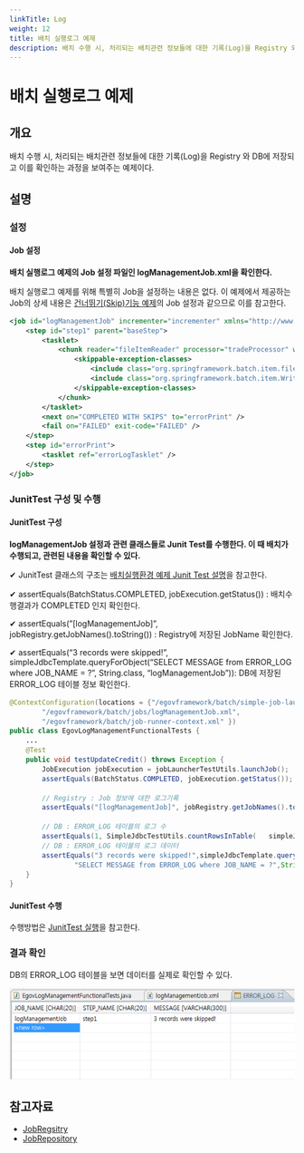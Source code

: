 ```yaml
---
linkTitle: Log
weight: 12
title: 배치 실행로그 예제
description: 배치 수행 시, 처리되는 배치관련 정보들에 대한 기록(Log)을 Registry 와 DB에 저장되고 이를 확인하는 과정을 보여주는 예제이다.
---
```

# 배치 실행로그 예제

## 개요
배치 수행 시, 처리되는 배치관련 정보들에 대한 기록(Log)을 Registry 와 DB에 저장되고 이를 확인하는 과정을 보여주는 예제이다.

## 설명
### 설정
#### Job 설정
<b>배치 실행로그 예제의 Job 설정 파일인 logManagementJob.xml을 확인한다.</b>

배치 실행로그 예제를 위해 특별히 Job을 설정하는 내용은 없다. 이 예제에서 제공하는 Job의 상세 내용은 [건너뛰기(Skip)기능 예제](./batch-example-skip_mgmt.md)의 Job 설정과 같으므로 이를 참고한다.

```xml
<job id="logManagementJob" incrementer="incrementer" xmlns="http://www.springframework.org/schema/batch">
    <step id="step1" parent="baseStep">
        <tasklet>
            <chunk reader="fileItemReader" processor="tradeProcessor" writer="tradeWriter" commit-interval="3" skip-limit="10">
                <skippable-exception-classes>
                    <include class="org.springframework.batch.item.file.FlatFileParseException" />
                    <include class="org.springframework.batch.item.WriteFailedException" />
                </skippable-exception-classes>
            </chunk>
        </tasklet>
        <next on="COMPLETED WITH SKIPS" to="errorPrint" />
        <fail on="FAILED" exit-code="FAILED" />
    </step>
    <step id="errorPrint">
        <tasklet ref="errorLogTasklet" />
    </step>
</job>
```

### JunitTest 구성 및 수행
#### JunitTest 구성
<b>logManagementJob 설정과 관련 클래스들로 Junit Test를 수행한다. 이 때 배치가 수행되고, 관련된 내용을 확인할 수 있다.</b>

✔ JunitTest 클래스의 구조는 [배치실행환경 예제 Junit Test 설명](./batch-example-run_junit_test.md)을 참고한다.

✔ assertEquals(BatchStatus.COMPLETED, jobExecution.getStatus()) : 배치수행결과가 COMPLETED 인지 확인한다.

✔ assertEquals(”[logManagementJob]”, jobRegistry.getJobNames().toString()) : Registry에 저장된 JobName 확인한다.

✔ assertEquals(“3 records were skipped!”, simpleJdbcTemplate.queryForObject(“SELECT MESSAGE from ERROR_LOG where JOB_NAME = ?”, String.class, “logManagementJob”)): DB에 저장된 ERROR_LOG 테이블 정보 확인한다.

```java
@ContextConfiguration(locations = {"/egovframework/batch/simple-job-launcher-context.xml",
        "/egovframework/batch/jobs/logManagementJob.xml",
        "/egovframework/batch/job-runner-context.xml" })
public class EgovLogManagementFunctionalTests {
	...
    @Test
    public void testUpdateCredit() throws Exception {
        JobExecution jobExecution = jobLauncherTestUtils.launchJob();
        assertEquals(BatchStatus.COMPLETED, jobExecution.getStatus());

        // Registry : Job 정보에 대한 로그기록
        assertEquals("[logManagementJob]", jobRegistry.getJobNames().toString());

        // DB : ERROR_LOG 테이블의 로그 수
        assertEquals(1, SimpleJdbcTestUtils.countRowsInTable(	simpleJdbcTemplate, "ERROR_LOG"));
        // DB : ERROR_LOG 테이블의 로그 데이터
        assertEquals("3 records were skipped!",simpleJdbcTemplate.queryForObject(
                "SELECT MESSAGE from ERROR_LOG where JOB_NAME = ?",String.class, "logManagementJob"));
    }
}
```

#### JunitTest 수행
수행방법은 [JunitTest 실행](https://www.egovframe.go.kr/wiki/doku.php?id=egovframework:dev2:tst:test_case)을 참고한다. 
### 결과 확인
DB의 ERROR_LOG 테이블을 보면 데이터를 실제로 확인할 수 있다.

![logmanagement1](./images/logmanagement1.png)

## 참고자료
- [JobRegsitry](../../../egovframe-runtime/batch-layer/batch-core-job_registry.md)
- [JobRepository](../../../egovframe-runtime/batch-layer/batch-execution-job-repository.md)
